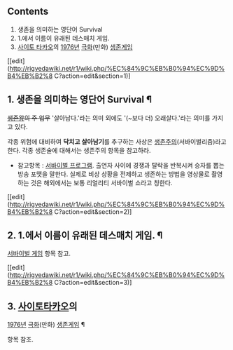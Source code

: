 ## Contents

    

1. 생존을 의미하는 영단어 Survival 
2. 1.에서 이름이 유래된 데스매치 게임. 
3. [사이토 타카오](%EC%82%AC%EC%9D%B4%ED%86%A0%20%ED%83%80%EC%B9%B4%EC%98%A4.md)의 [1976년](1976%EB%85%84.md) [극화](%EA%B7%B9%ED%99%94.md)(만화) [생존게임](%EC%83%9D%EC%A1%B4%EA%B2%8C%EC%9E%84#s-2.md)

[[edit](http://rigvedawiki.net/r1/wiki.php/%EC%84%9C%EB%B0%94%EC%9D%B4%EB%B2%8
C?action=edit&section=1)]

## 1. 생존을 의미하는 영단어 Survival ¶

<del>[생존왕](%EC%83%9D%EC%A1%B4%EC%99%95.md)의 주 업무</del> '살아남다.'라는 의미 외에도
'(~보다 더) 오래살다.'라는 의미를 가지고 있다.

  

각종 위험에 대비하여 **닥치고 살아남기**를 추구하는 사상은
[생존주의](%EC%83%9D%EC%A1%B4%EC%A3%BC%EC%9D%98.md)(서바이벌리즘)라고 한다. 각종 생존술에 대해서는
생존주의 항목을 참고하라.

  

  * 참고항목 : [서바이벌 프로그램](%EC%84%9C%EB%B0%94%EC%9D%B4%EB%B2%8C%20%ED%94%84%EB%A1%9C%EA%B7%B8%EB%9E%A8.md). 출연자 사이에 경쟁과 탈락을 반복시켜 승자를 뽑는 방송 포맷을 말한다. 실제로 비상 상황을 전제하고 생존하는 방법을 영상물로 촬영하는 것은 해외에서는 보통 리얼리티 서바이벌 쇼라고 칭한다.  

[[edit](http://rigvedawiki.net/r1/wiki.php/%EC%84%9C%EB%B0%94%EC%9D%B4%EB%B2%8
C?action=edit&section=2)]

## 2. 1.에서 이름이 유래된 데스매치 게임. ¶

[서바이벌 게임](%EC%84%9C%EB%B0%94%EC%9D%B4%EB%B2%8C%20%EA%B2%8C%EC%9E%84.md) 항목
참고.

  

[[edit](http://rigvedawiki.net/r1/wiki.php/%EC%84%9C%EB%B0%94%EC%9D%B4%EB%B2%8
C?action=edit&section=3)]

## 3. [사이토타카오](%EC%82%AC%EC%9D%B4%ED%86%A0%20%ED%83%80%EC%B9%B4%EC%98%A4.md)의
[1976년](1976%EB%85%84.md) [극화](%EA%B7%B9%ED%99%94.md)(만화)
[생존게임](%EC%83%9D%EC%A1%B4%EA%B2%8C%EC%9E%84#s-2.md) ¶

항목 참조.

